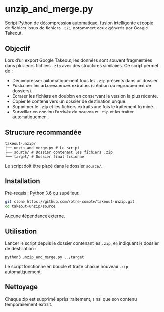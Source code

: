 # unzip_and_merge.py

Script Python de décompression automatique, fusion intelligente et copie de fichiers issus de fichiers `.zip`, notamment ceux générés par Google Takeout.

## Objectif

Lors d’un export Google Takeout, les données sont souvent fragmentées dans plusieurs fichiers `.zip` avec des structures similaires. Ce script permet de :

- Décompresser automatiquement tous les `.zip` présents dans un dossier.
- Fusionner les arborescences extraites (création ou regroupement de dossiers).
- Écraser les fichiers en doublon en conservant la version la plus récente.
- Copier le contenu vers un dossier de destination unique.
- Supprimer le `.zip` et les fichiers extraits une fois le traitement terminé.
- Surveiller en continu l’arrivée de nouveaux `.zip` et les traiter automatiquement.

## Structure recommandée

```
takeout-unzip/
├── unzip_and_merge.py # Le script
├── source/ # Dossier contenant les fichiers .zip
└── target/ # Dossier final fusionné
```

Le script doit être placé dans le dossier `source/`.

## Installation

Pré-requis : Python 3.6 ou supérieur.

```bash
git clone https://github.com/votre-compte/takeout-unzip.git
cd takeout-unzip/source
```

Aucune dépendance externe.

## Utilisation

Lancer le script depuis le dossier contenant les `.zip`, en indiquant le dossier de destination :

```
python3 unzip_and_merge.py ../target

```

Le script fonctionne en boucle et traite chaque nouveau `.zip` automatiquement.

## Nettoyage

Chaque zip est supprimé après traitement, ainsi que son contenu temporairement extrait.
